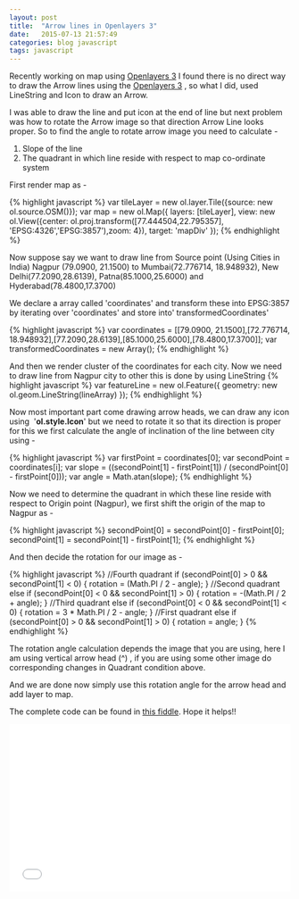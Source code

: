 ```yaml
---
layout: post
title:  "Arrow lines in Openlayers 3"
date:   2015-07-13 21:57:49
categories: blog javascript
tags: javascript
---
```

Recently working on map using <a title="Openalayers 3" href="http://openlayers.org/">Openlayers 3</a> I found there is no direct way to draw the Arrow lines using the <a title="Openalayers 3" href="http://openlayers.org/">Openlayers 3</a> , so what I did, used LineString and Icon to draw an Arrow.

I was able to draw the line and put icon at the end of line but next problem was how to rotate the Arrow image so that direction Arrow Line looks proper. So to find the angle to rotate arrow image you need to calculate -
<ol>
	<li>Slope of the line</li>
	<li>The quadrant in which line reside with respect to map co-ordinate system</li>
</ol>
First render map as -

{% highlight javascript %}
	var tileLayer = new ol.layer.Tile({source: new ol.source.OSM()});
var map = new ol.Map({
layers: [tileLayer],
view: new ol.View({center: ol.proj.transform([77.444504,22.795357], 'EPSG:4326','EPSG:3857'),zoom: 4}),
target: 'mapDiv'
});
{% endhighlight %}

Now suppose say we want to draw line from Source point (Using Cities in India) Nagpur (79.0900, 21.1500) to Mumbai(72.776714, 18.948932), New Delhi(77.2090,28.6139), Patna(85.1000,25.6000) and Hyderabad(78.4800,17.3700)

We declare a array called 'coordinates' and transform these into EPSG:3857 by iterating over 'coordinates' and store into' transformedCoordinates'

{% highlight javascript %} 
var coordinates = [[79.0900, 21.1500],[72.776714, 18.948932],[77.2090,28.6139],[85.1000,25.6000],[78.4800,17.3700]];
var transformedCoordinates = new Array();
{% endhighlight %}

And then we render cluster of the coordinates for each city. Now we need to draw line from Nagpur city to other this is done by using LineString
{% highlight javascript %}
var featureLine = new ol.Feature({
geometry: new ol.geom.LineString(lineArray)
});
{% endhighlight %}

Now most important part come drawing arrow heads, we can draw any icon using  '<strong>ol.style.Icon</strong>' but we need to rotate it so that its direction is proper for this we first calculate the angle of inclination of the line between city using -

{% highlight javascript %}
	var firstPoint = coordinates[0];
var secondPoint = coordinates[i];
var slope = ((secondPoint[1] - firstPoint[1]) / (secondPoint[0] - firstPoint[0]));
var angle = Math.atan(slope);
{% endhighlight %}

Now we need to determine the quadrant in which these line reside with respect to Origin point (Nagpur), we first shift the origin of the map to Nagpur as -

{% highlight javascript %} 
secondPoint[0] = secondPoint[0] - firstPoint[0];
secondPoint[1] = secondPoint[1] - firstPoint[1];
{% endhighlight %}

And then decide the rotation for our image as -

{% highlight javascript %}
//Fourth quadrant
if (secondPoint[0] > 0 && secondPoint[1] < 0) {
rotation = (Math.PI / 2 - angle);
}
//Second quadrant
else if (secondPoint[0] < 0 && secondPoint[1] > 0) {
rotation = -(Math.PI / 2 + angle);
}
//Third quadrant
else if (secondPoint[0] < 0 && secondPoint[1] < 0) { rotation = 3 * Math.PI / 2 - angle; } 
//First quadrant 
else if (secondPoint[0] > 0 && secondPoint[1] > 0) {
rotation = angle;
}
{% endhighlight %}

The rotation angle calculation depends the image that you are using, here I am using vertical arrow head (^) , if you are using some other image do corresponding changes in Quadrant condition above.

And we are done now simply use this rotation angle for the arrow head and add layer to map.

The complete code can be found in <a href="http://jsfiddle.net/codefoolz/m3q16vny/" target="_blank">this fiddle</a>. Hope it helps!!

<iframe width="100%" height="300" src="//jsfiddle.net/codefoolz/m3q16vny/embedded/" allowfullscreen="allowfullscreen" frameborder="0"></iframe>